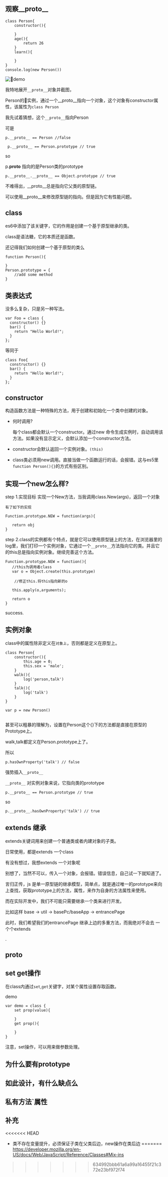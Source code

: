 ## 观察__proto__ ##

```
class Person{
    constructor(){

    }
    age(){
        return 26 
    }
    learn(){

    }
}
console.log(new Person())

```
 ![demo](./demo/01/person.png)


 我特地展开`__proto__`对象并截图，

 Person的实例，通过一个__proto__指向一个对象，这个对象有constructor属性，该属性为`class Person`

 我先试着猜想，这个`__proto__`指向Person

 可是
 ```
 p.__proto__ == Person //false
 ```

```
 p.__proto__ == Person.prototype // true
```

so

p.__proto__ 指向的是Person类的prototype

```
p.__proto__.__proto__ == Object.prototype // true
```

不难得出，__proto__总是指向它父类的原型链。

可以使用__proto__来修改原型链的指向。但是因为它有性能问题。


## class ##

es6中添加了该关键字，它的作用是创建一个基于原型继承的类。

class是语法糖，它的本质还是函数。

还记得我们如何创建一个基于原型的类么

```
function Person(){

}
Person.prototype = {
    //add some method
}
```

## 类表达式 ##

没多么复杂，只是另一种写法。

```
var Foo = class {
  constructor() {}
  bar() {
    return "Hello World!";
  }
};

```
等同于

```
class Foo{
  constructor() {}
  bar() {
    return "Hello World!";
  }
};
```


## constructor ## 

构造函数方法是一种特殊的方法，用于创建和初始化一个类中创建的对象。

- 何时调用?

    每个class都会默认一个constructor。通过new 命令生成实例时，自动调用该方法。如果没有显示定义，会默认添加一个constructor方法。

- constructor会默认返回一个实例对象。`(this)`

- class类必须用new调用。直接当做一个函数运行的话，会报错。这与es5里`function Person(){}`的方式有些区别。

## 实现一个new怎么样? ##

step 1.实现目标
    实现一个New方法，当我调用class.New(args)，返回一个对象

    有了如下的实现
```
Function.prototype.NEW = function(args){
   
   return obj
}
```
step 2.class的实例都有个特点，就是它可以使用原型链上的方法，在浏览器里的log里，我们打印一个实例对象，它通过一个`__proto__`方法指向它的类。并且它的this总是指向实例对象。继续完善这个方法。

```
Function.prototype.NEW = function(){
   //this为调用者class
   var o = Object.create(this.prototype)
 
    //修正this.将this指向新的o

   this.apply(o,arguments);

   return o
}
```
success.

## 实例对象 ##

class中的属性除非定义在`对象上`，否则都是定义在原型上。

```
class Person{
    constructor(){
        this.age = 0;
        this.sex = 'male';
    }
    walk(){
        log('person,talk')
    }
    talk(){
        log('talk')
    }
}

var p = new Person()


```

甚至可以粗暴的理解为，设置在Person这个{}下的方法都是直接在原型的Prototype上。

walk,talk都定义在Person.prototype上了。

所以

```
p.hasOwnProperty('talk') // false
```

强势插入`__proto__`

`__proto__` 对实例对象来说，它指向类的prototype

```
p.__proto__ == Person.prototype // true
```
so

```
p.__proto__.hasOwnProperty('talk') // true
```

## extends 继承 ##

extends关键词用来创建一个普通类或者内建对象的子类。

日常使用，都是extends 一个class

有没有想过，我想extends 一个对象呢

别想了，当然不可以，传入一个对象，会报错。错误信息，自己试一下就知道了。

言归正传，js 是单一原型链的继承模型，简单点，就是通过唯一的prototype来向上查找，获取prototype上的方法，属性，来作为自身的方法属性来使用。

而在实际开发中，我们不可能只需要继承一个类来进行开发。

比如这样 base  -> util -> basePc/baseApp -> entrancePage

此时，我们希望我们的entrancePage 继承上边的多重方法，而我绝对不会去 一个个extends

.
## __proto__ ##

## set get操作 ##

在class内通过`set`,`get`关键字，对某个属性设置存取函数。

demo

```
var demo = class {
    set prop(value){

    }
    get prop(){

    }
}

```
注意，set操作，可以用来做参数处理。

## 为什么要有prototype ##

## 如此设计，有什么缺点么 ##

## 私有方法`属性 ##

## 补充 ##

<<<<<<< HEAD
- 类不存在变量提升，必须保证子类在父类后边，new操作在类后边
=======
https://developer.mozilla.org/en-US/docs/Web/JavaScript/Reference/Classes#Mix-ins



>>>>>>> 634992bbb61a6a99a16455f21c372e23bf972f74
